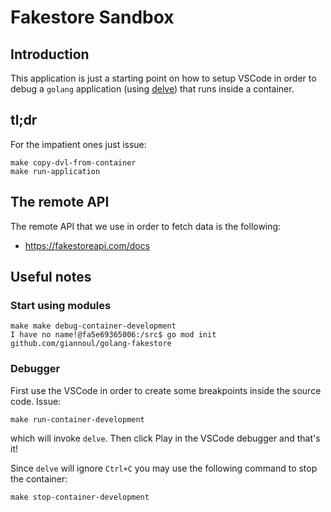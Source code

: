 
# Fakestore Sandbox

## Introduction
This application is just a starting point on how to setup VSCode in order to debug a `golang` application (using [delve](https://github.com/go-delve/delve)) that runs inside a container.

## tl;dr

For the impatient ones just issue:

```
make copy-dvl-from-container
make run-application
```

## The remote API

The remote API that we use in order to fetch data is the following:
* https://fakestoreapi.com/docs

## Useful notes

### Start using modules

```
make make debug-container-development
I have no name!@fa5e69365006:/src$ go mod init github.com/giannoul/golang-fakestore
```
### Debugger 

First use the VSCode in order to create some breakpoints inside the source code. Issue:

```
make run-container-development
```

which will invoke `delve`. Then click Play in the VSCode debugger and that's it!

Since `delve` will ignore `Ctrl+C` you may use the following command to stop the container:

```
make stop-container-development
```